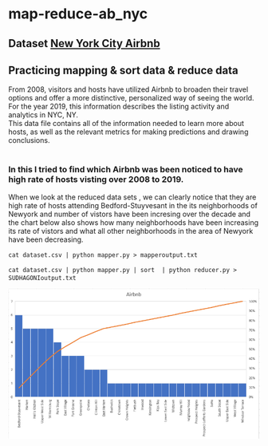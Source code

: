 # map-reduce-ab_nyc

## Dataset [New York City Airbnb](https://www.kaggle.com/dgomonov/new-york-city-airbnb-open-data?select=AB_NYC_2019.csv)
## Practicing mapping & sort data & reduce data

From 2008, visitors and hosts have utilized Airbnb to broaden their travel options and offer a more distinctive, personalized way of seeing the world. For the year 2019, this information describes the listing activity and analytics in NYC, NY. <br>
This data file contains all of the information needed to learn more about hosts, as well as the relevant metrics for making predictions and drawing conclusions. <br>
<br>
###  In this I tried to find which Airbnb was been noticed to have high rate of hosts visting over 2008 to 2019. <br>
 
 When we look at the reduced data sets , we can clearly notice that they are high rate of hosts attending Bedford-Stuyvesant in the its neighborhoods of Newyork and number of vistors have been incresing over the decade and the chart below also shows how many neighborhoods have been increasing its rate of vistors and what all other neighborhoods in the area of Newyork have been decreasing.
 
```
cat dataset.csv | python mapper.py > mapperoutput.txt
```

```
cat dataset.csv | python mapper.py | sort  | python reducer.py > SUDHAGONIoutput.txt
```
 
 ![Image](/image/Capture.PNG)
